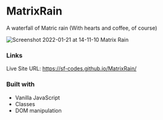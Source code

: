 # MatrixRain

A waterfall of Matric rain (With hearts and coffee, of course)

![Screenshot 2022-01-21 at 14-11-10 Matrix Rain](https://user-images.githubusercontent.com/82302032/150586379-2a05e9e2-5797-40a1-aa5a-7d82d3d2a4ce.png)

### Links
Live Site URL: https://sf-codes.github.io/MatrixRain/

### Built with

- Vanilla JavaScript
- Classes
- DOM manipulation 
